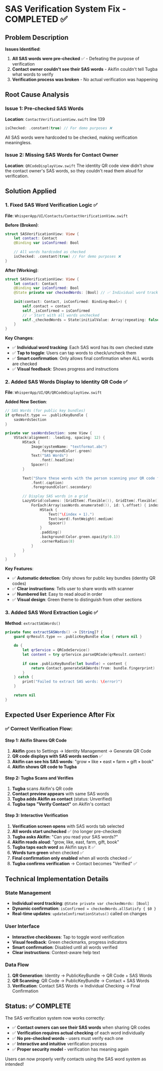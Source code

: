 # SAS Verification System Fix - COMPLETED ✅

## Problem Description
**Issues Identified**:
1. **All SAS words were pre-checked** ✅ - Defeating the purpose of verification
2. **Contact owner couldn't see their SAS words** - Akifin couldn't tell Tugba what words to verify
3. **Verification process was broken** - No actual verification was happening

## Root Cause Analysis

### Issue 1: Pre-checked SAS Words
**Location**: `ContactVerificationView.swift` line 139
```swift
isChecked: .constant(true) // For demo purposes ❌
```
All SAS words were hardcoded to be checked, making verification meaningless.

### Issue 2: Missing SAS Words for Contact Owner
**Location**: `QRCodeDisplayView.swift`
The identity QR code view didn't show the contact owner's SAS words, so they couldn't read them aloud for verification.

## Solution Applied

### 1. Fixed SAS Word Verification Logic ✅

**File**: `WhisperApp/UI/Contacts/ContactVerificationView.swift`

**Before (Broken)**:
```swift
struct SASVerificationView: View {
    let contact: Contact
    @Binding var isConfirmed: Bool
    
    // All words hardcoded as checked
    isChecked: .constant(true) // For demo purposes ❌
}
```

**After (Working)**:
```swift
struct SASVerificationView: View {
    let contact: Contact
    @Binding var isConfirmed: Bool
    @State private var checkedWords: [Bool] // ✅ Individual word tracking
    
    init(contact: Contact, isConfirmed: Binding<Bool>) {
        self.contact = contact
        self._isConfirmed = isConfirmed
        // ✅ Start with all words unchecked
        self._checkedWords = State(initialValue: Array(repeating: false, count: contact.sasWords.count))
    }
}
```

**Key Changes**:
- ✅ **Individual word tracking**: Each SAS word has its own checked state
- ✅ **Tap to toggle**: Users can tap words to check/uncheck them
- ✅ **Smart confirmation**: Only allows final confirmation when ALL words are checked
- ✅ **Visual feedback**: Shows progress and instructions

### 2. Added SAS Words Display to Identity QR Code ✅

**File**: `WhisperApp/UI/QR/QRCodeDisplayView.swift`

**Added New Section**:
```swift
// SAS Words (for public key bundles)
if qrResult.type == .publicKeyBundle {
    sasWordsSection
}

private var sasWordsSection: some View {
    VStack(alignment: .leading, spacing: 12) {
        HStack {
            Image(systemName: "textformat.abc")
                .foregroundColor(.green)
            Text("SAS Words")
                .font(.headline)
            Spacer()
        }
        
        Text("Share these words with the person scanning your QR code for verification:")
            .font(.caption)
            .foregroundColor(.secondary)
        
        // Display SAS words in a grid
        LazyVGrid(columns: [GridItem(.flexible()), GridItem(.flexible())], spacing: 8) {
            ForEach(Array(sasWords.enumerated()), id: \.offset) { index, word in
                HStack {
                    Text("\(index + 1).")
                    Text(word).fontWeight(.medium)
                    Spacer()
                }
                .padding()
                .background(Color.green.opacity(0.1))
                .cornerRadius(8)
            }
        }
    }
}
```

**Key Features**:
- ✅ **Automatic detection**: Only shows for public key bundles (identity QR codes)
- ✅ **Clear instructions**: Tells user to share words with scanner
- ✅ **Numbered list**: Easy to read aloud in order
- ✅ **Visual design**: Green theme to distinguish from other sections

### 3. Added SAS Word Extraction Logic ✅

**Method**: `extractSASWords()`
```swift
private func extractSASWords() -> [String]? {
    guard qrResult.type == .publicKeyBundle else { return nil }
    
    do {
        let qrService = QRCodeService()
        let content = try qrService.parseQRCode(qrResult.content)
        
        if case .publicKeyBundle(let bundle) = content {
            return Contact.generateSASWords(from: bundle.fingerprint)
        }
    } catch {
        print("Failed to extract SAS words: \(error)")
    }
    
    return nil
}
```

## Expected User Experience After Fix

### ✅ Correct Verification Flow:

#### **Step 1: Akifin Shares QR Code**
1. **Akifin** goes to Settings → Identity Management → Generate QR Code
2. **QR code displays with SAS words section** ✅
3. **Akifin can see his SAS words**: "grow • like • east • farm • gift • book"
4. **Akifin shows QR code to Tugba**

#### **Step 2: Tugba Scans and Verifies**
1. **Tugba** scans Akifin's QR code
2. **Contact preview appears** with same SAS words
3. **Tugba adds Akifin as contact** (status: Unverified)
4. **Tugba taps "Verify Contact"** on Akifin's contact

#### **Step 3: Interactive Verification**
1. **Verification screen opens** with SAS words tab selected
2. **All words start unchecked** ✅ (no longer pre-checked)
3. **Tugba asks Akifin**: "Can you read your SAS words?"
4. **Akifin reads aloud**: "grow, like, east, farm, gift, book"
5. **Tugba taps each word** as Akifin says it ✅
6. **Words turn green** when checked ✅
7. **Final confirmation only enabled** when all words checked ✅
8. **Tugba confirms verification** → Contact becomes "Verified" ✅

## Technical Implementation Details

### State Management
- **Individual word tracking**: `@State private var checkedWords: [Bool]`
- **Dynamic confirmation**: `isConfirmed = checkedWords.allSatisfy { $0 }`
- **Real-time updates**: `updateConfirmationStatus()` called on changes

### User Interface
- **Interactive checkboxes**: Tap to toggle word verification
- **Visual feedback**: Green checkmarks, progress indicators
- **Smart confirmation**: Disabled until all words verified
- **Clear instructions**: Context-aware help text

### Data Flow
1. **QR Generation**: Identity → PublicKeyBundle → QR Code + SAS Words
2. **QR Scanning**: QR Code → PublicKeyBundle → Contact + SAS Words  
3. **Verification**: Contact SAS Words → Individual Checking → Final Confirmation

## Status: ✅ COMPLETE

The SAS verification system now works correctly:
- ✅ **Contact owners can see their SAS words** when sharing QR codes
- ✅ **Verification requires actual checking** of each word individually  
- ✅ **No pre-checked words** - users must verify each one
- ✅ **Interactive and intuitive** verification process
- ✅ **Proper security model** - verification has meaning again

Users can now properly verify contacts using the SAS word system as intended!